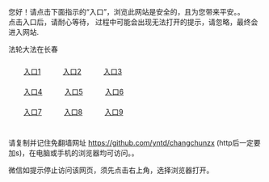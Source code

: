 您好！请点击下面指示的“入口”，浏览此网站是安全的，且为您带来平安。。 <br/>
点击入口后，请耐心等待， 过程中可能会出现无法打开的提示，请忽略，最终会进入网站. </br>

法轮大法在长春<br/>
<div style="padding:10px"><a style="margin:20px" target="_blank" href="https://dlvtvx9gdz71j.cloudfront.net/2Qpsp?uexuvyd" id="ccLink1" rel="nofollow">入口1</a> <a target="_blank" style="margin:20px" href="https://d2oqone0ckj3fj.cloudfront.net/2Qpsp?tmnzrah" id="ccLink2" rel="nofollow">入口2</a> <a style="margin:20px" target="_blank" href="https://d1bkofql81xb4n.cloudfront.net/2Qpsp?jxudbt" id="ccLink3" rel="nofollow">入口3</a></div>

<div style="padding:10px" ><a style="margin:20px" target="_blank" href="https://dlvtvx9gdz71j.cloudfront.net/2Qpsp?uexuvyd" id="ccLink4" rel="nofollow">入口4</a> <a style="margin:20px" href="https://d2oqone0ckj3fj.cloudfront.net/2Qpsp?tmnzrah" target="_blank" id="ccLink5" rel="nofollow">入口5</a> <a style="margin:20px" href="https://d1bkofql81xb4n.cloudfront.net/2Qpsp?jxudbt" target="_blank" id="ccLink6" rel="nofollow">入口6</a></div>

<div style="padding:10px"><a style="margin:20px" target="_blank" href="https://dlvtvx9gdz71j.cloudfront.net/2Qpsp?uexuvyd" id="ccLink7" rel="nofollow">入口7</a> <a style="margin:20px" href="https://d2oqone0ckj3fj.cloudfront.net/2Qpsp?tmnzrah" target="_blank" id="ccLink8" rel="nofollow">入口8</a> <a style="margin:20px" target="_blank" href="https://d1bkofql81xb4n.cloudfront.net/2Qpsp?jxudbt" id="ccLink9" rel="nofollow">入口9</a></div>

<br/>



请复制并记住免翻墙网址 https://github.com/yntd/changchunzx (http后一定要加s)，在电脑或手机的浏览器均可访问。。<br/>

微信如提示停止访问该网页，须先点击右上角，选择浏览器打开。
